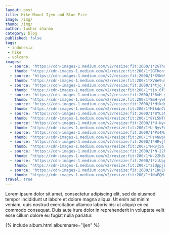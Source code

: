 ```yaml
---
layout: post
title: Hike Mount Ijen and Blue Fire
image: /img/
thumb: /img/
author: tushar sharma
category: blog
published: false
tags:
 - indonesia
 - hike
 - volcano
images:  
  - source: "https://cdn-images-1.medium.com/v2/resize:fit:2600/1*2GThonfByDgYun16lO6Ldw.jpeg"
    thumb: "https://cdn-images-1.medium.com/v2/resize:fit:200/1*2GThonfByDgYun16lO6Ldw.jpeg"
  - source: "https://cdn-images-1.medium.com/v2/resize:fit:2600/1*XVWe9umrnsqyjQDTJoBXtQ.jpeg"
    thumb: "https://cdn-images-1.medium.com/v2/resize:fit:200/1*XVWe9umrnsqyjQDTJoBXtQ.jpeg"
  - source: "https://cdn-images-1.medium.com/v2/resize:fit:2600/1*tjo_6f3WB5cIycaLcz1FFQ.jpeg"
    thumb: "https://cdn-images-1.medium.com/v2/resize:fit:200/1*tjo_6f3WB5cIycaLcz1FFQ.jpeg"
  - source: "https://cdn-images-1.medium.com/v2/resize:fit:2600/1*8mH-ywPQf6-SOvryUDrg6w.jpeg"
    thumb: "https://cdn-images-1.medium.com/v2/resize:fit:200/1*8mH-ywPQf6-SOvryUDrg6w.jpeg"
  - source: "https://cdn-images-1.medium.com/v2/resize:fit:2600/1*MtkdnCWeqLo3TG1yNXy0YA.jpeg"
    thumb: "https://cdn-images-1.medium.com/v2/resize:fit:200/1*MtkdnCWeqLo3TG1yNXy0YA.jpeg"
  - source: "https://cdn-images-1.medium.com/v2/resize:fit:2600/1*8YL5NTHrCIqlFr1UiyA20A.jpeg"
    thumb: "https://cdn-images-1.medium.com/v2/resize:fit:200/1*8YL5NTHrCIqlFr1UiyA20A.jpeg"
  - source: "https://cdn-images-1.medium.com/v2/resize:fit:2600/1*U-NyvFu5lb7vF4tN1kvBwQ.jpeg"
    thumb: "https://cdn-images-1.medium.com/v2/resize:fit:200/1*U-NyvFu5lb7vF4tN1kvBwQ.jpeg"
  - source: "https://cdn-images-1.medium.com/v2/resize:fit:2600/1*Ps4NwpPv7hYkgPImUVOqug.jpeg"
    thumb: "https://cdn-images-1.medium.com/v2/resize:fit:200/1*Ps4NwpPv7hYkgPImUVOqug.jpeg"
  - source: "https://cdn-images-1.medium.com/v2/resize:fit:2600/1*HRvj5b_RGunPyHrGUaq1eg.jpeg"
    thumb: "https://cdn-images-1.medium.com/v2/resize:fit:200/1*HRvj5b_RGunPyHrGUaq1eg.jpeg"
  - source: "https://cdn-images-1.medium.com/v2/resize:fit:2600/1*N-22h8WBX9DN2p6uxUnjMw.jpeg"
    thumb: "https://cdn-images-1.medium.com/v2/resize:fit:200/1*N-22h8WBX9DN2p6uxUnjMw.jpeg"
  - source: "https://cdn-images-1.medium.com/v2/resize:fit:2600/1*ziUppjbJJ_pH2iWlk8y_VQ.jpeg"
    thumb: "https://cdn-images-1.medium.com/v2/resize:fit:200/1*ziUppjbJJ_pH2iWlk8y_VQ.jpeg"
  - source: "https://cdn-images-1.medium.com/v2/resize:fit:2600/1*1NuEQM-a1PCnIfWAT0Rykw.jpeg"
    thumb: "https://cdn-images-1.medium.com/v2/resize:fit:200/1*1NuEQM-a1PCnIfWAT0Rykw.jpeg"
travel: true
---
```


Lorem ipsum dolor sit amet, consectetur adipiscing elit, sed do eiusmod tempor incididunt ut labore et dolore magna aliqua. Ut enim ad minim veniam, quis nostrud exercitation ullamco laboris nisi ut aliquip ex ea commodo consequat. Duis aute irure dolor in reprehenderit in voluptate velit esse cillum dolore eu fugiat nulla pariatur.<!-- truncate_here -->

{% include album.html albumname="ijen" %}
